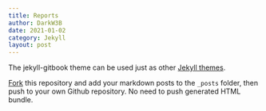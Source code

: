 ```yaml
---
title: Reports
author: DarkW3B
date: 2021-01-02
category: Jekyll
layout: post
---
```


The jekyll-gitbook theme can be used just as other [Jekyll themes][1].

[Fork][2] this repository and add your markdown posts to the `_posts` folder, then
push to your own Github repository. No need to push generated HTML bundle.

[1]: https://pages.github.com/themes
[2]: https://github.com/sighingnow/jekyll-gitbook/fork